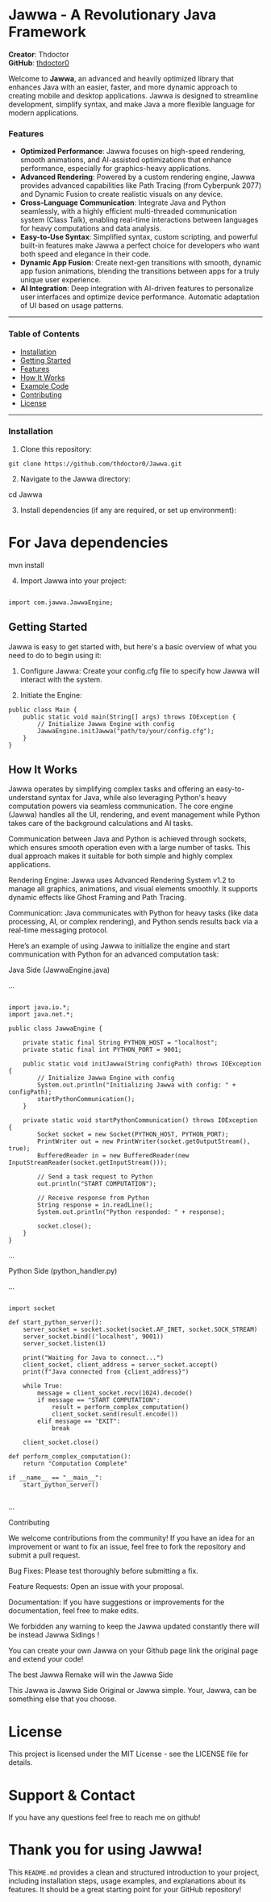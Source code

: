 # Jawwa - A Revolutionary Java Framework

**Creator**: Thdoctor  
**GitHub**: [thdoctor0](https://github.com/thdoctor0)

Welcome to **Jawwa**, an advanced and heavily optimized library that enhances Java with an easier, faster, and more dynamic approach to creating mobile and desktop applications. Jawwa is designed to streamline development, simplify syntax, and make Java a more flexible language for modern applications.  

### Features

- **Optimized Performance**: Jawwa focuses on high-speed rendering, smooth animations, and AI-assisted optimizations that enhance performance, especially for graphics-heavy applications.
- **Advanced Rendering**: Powered by a custom rendering engine, Jawwa provides advanced capabilities like Path Tracing (from Cyberpunk 2077) and Dynamic Fusion to create realistic visuals on any device.
- **Cross-Language Communication**: Integrate Java and Python seamlessly, with a highly efficient multi-threaded communication system (Class Talk), enabling real-time interactions between languages for heavy computations and data analysis.
- **Easy-to-Use Syntax**: Simplified syntax, custom scripting, and powerful built-in features make Jawwa a perfect choice for developers who want both speed and elegance in their code.
- **Dynamic App Fusion**: Create next-gen transitions with smooth, dynamic app fusion animations, blending the transitions between apps for a truly unique user experience.
- **AI Integration**: Deep integration with AI-driven features to personalize user interfaces and optimize device performance. Automatic adaptation of UI based on usage patterns.

---

### Table of Contents

- [Installation](#installation)
- [Getting Started](#getting-started)
- [Features](#features)
- [How It Works](#how-it-works)
- [Example Code](#example-code)
- [Contributing](#contributing)
- [License](#license)

---

### Installation

1. Clone this repository:

```
git clone https://github.com/thdoctor0/Jawwa.git
```
2. Navigate to the Jawwa directory:



cd Jawwa

3. Install dependencies (if any are required, or set up environment):



# For Java dependencies
mvn install

4. Import Jawwa into your project:

```

import com.jawwa.JawwaEngine;

```


## Getting Started

Jawwa is easy to get started with, but here's a basic overview of what you need to do to begin using it:

1. Configure Jawwa: Create your config.cfg file to specify how Jawwa will interact with the system.


2. Initiate the Engine:


```
public class Main {
    public static void main(String[] args) throws IOException {
        // Initialize Jawwa Engine with config
        JawwaEngine.initJawwa("path/to/your/config.cfg");
    }
}

```
## How It Works

Jawwa operates by simplifying complex tasks and offering an easy-to-understand syntax for Java, while also leveraging Python's heavy computation powers via seamless communication. The core engine (Jawwa) handles all the UI, rendering, and event management while Python takes care of the background calculations and AI tasks.

Communication between Java and Python is achieved through sockets, which ensures smooth operation even with a large number of tasks. This dual approach makes it suitable for both simple and highly complex applications.

Rendering Engine: Jawwa uses Advanced Rendering System v1.2 to manage all graphics, animations, and visual elements smoothly. It supports dynamic effects like Ghost Framing and Path Tracing.

Communication: Java communicates with Python for heavy tasks (like data processing, AI, or complex rendering), and Python sends results back via a real-time messaging protocol.




Here’s an example of using Jawwa to initialize the engine and start communication with Python for an advanced computation task:

Java Side (JawwaEngine.java)

...

```

import java.io.*;
import java.net.*;

public class JawwaEngine {

    private static final String PYTHON_HOST = "localhost";
    private static final int PYTHON_PORT = 9001;

    public static void initJawwa(String configPath) throws IOException {
        // Initialize Jawwa Engine with config
        System.out.println("Initializing Jawwa with config: " + configPath);
        startPythonCommunication();
    }

    private static void startPythonCommunication() throws IOException {
        Socket socket = new Socket(PYTHON_HOST, PYTHON_PORT);
        PrintWriter out = new PrintWriter(socket.getOutputStream(), true);
        BufferedReader in = new BufferedReader(new InputStreamReader(socket.getInputStream()));

        // Send a task request to Python
        out.println("START COMPUTATION");

        // Receive response from Python
        String response = in.readLine();
        System.out.println("Python responded: " + response);

        socket.close();
    }
}

```

...

Python Side (python_handler.py)

...

```

import socket

def start_python_server():
    server_socket = socket.socket(socket.AF_INET, socket.SOCK_STREAM)
    server_socket.bind(('localhost', 9001))
    server_socket.listen(1)

    print("Waiting for Java to connect...")
    client_socket, client_address = server_socket.accept()
    print(f"Java connected from {client_address}")

    while True:
        message = client_socket.recv(1024).decode()
        if message == "START COMPUTATION":
            result = perform_complex_computation()
            client_socket.send(result.encode())
        elif message == "EXIT":
            break

    client_socket.close()

def perform_complex_computation():
    return "Computation Complete"

if __name__ == "__main__":
    start_python_server()


```
...

Contributing

We welcome contributions from the community! If you have an idea for an improvement or want to fix an issue, feel free to fork the repository and submit a pull request.

Bug Fixes: Please test thoroughly before submitting a fix.

Feature Requests: Open an issue with your proposal.

Documentation: If you have suggestions or improvements for the documentation, feel free to make edits.

We forbidden any warning to keep the Jawwa updated constantly there will be instead Jawwa Sidings !

You can create your own Jawwa on your Github page link the original page and extend your code!

The best Jawwa Remake will win the Jawwa Side

This Jawwa is Jawwa Side Original or Jawwa simple.
Your, Jawwa, can be something else that you choose.

# License

This project is licensed under the MIT License - see the LICENSE file for details.


# Support & Contact

If you have any questions feel free to reach me on github!


# Thank you for using Jawwa!

This `README.md` provides a clean and structured introduction to your project, including installation steps, usage examples, and explanations about its features. It should be a great starting point for your GitHub repository!

